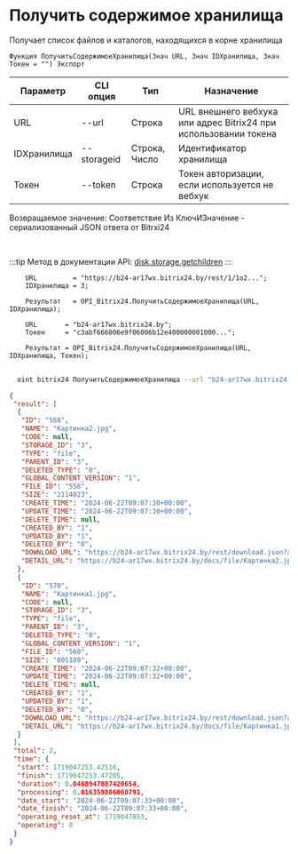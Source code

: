 ﻿---
sidebar_position: 5
---

# Получить содержимое хранилища
 Получает список файлов и каталогов, находящихся в корне хранилища



`Функция ПолучитьСодержимоеХранилища(Знач URL, Знач IDХранилища, Знач Токен = "") Экспорт`

  | Параметр | CLI опция | Тип | Назначение |
  |-|-|-|-|
  | URL | --url | Строка | URL внешнего вебхука или адрес Bitrix24 при использовании токена |
  | IDХранилища | --storageid | Строка, Число | Идентификатор хранилища |
  | Токен | --token | Строка | Токен авторизации, если используется не вебхук |

  
  Возвращаемое значение:   Соответствие Из КлючИЗначение - сериализованный JSON ответа от Bitrxi24

<br/>

:::tip
Метод в документации API: [disk.storage.getchildren](https://dev.1c-bitrix.ru/rest_help/disk/storage/disk_storage_getchildren.php)
:::
<br/>


```bsl title="Пример кода"
    URL         = "https://b24-ar17wx.bitrix24.by/rest/1/1o2...";
    IDХранилища = 3;

    Результат   = OPI_Bitrix24.ПолучитьСодержимоеХранилища(URL, IDХранилища);

    URL       = "b24-ar17wx.bitrix24.by";
    Токен     = "c3abf666006e9f06006b12e400000001000...";

    Результат = OPI_Bitrix24.ПолучитьСодержимоеХранилища(URL, IDХранилища, Токен);
```



```sh title="Пример команды CLI"
    
  oint bitrix24 ПолучитьСодержимоеХранилища --url "b24-ar17wx.bitrix24.by" --storageid %storageid% --token "b9df7366006e9f06006b12e400000001000..."

```

```json title="Результат"
{
 "result": [
  {
   "ID": "568",
   "NAME": "Картинка2.jpg",
   "CODE": null,
   "STORAGE_ID": "3",
   "TYPE": "file",
   "PARENT_ID": "3",
   "DELETED_TYPE": "0",
   "GLOBAL_CONTENT_VERSION": "1",
   "FILE_ID": "558",
   "SIZE": "2114023",
   "CREATE_TIME": "2024-06-22T09:07:30+00:00",
   "UPDATE_TIME": "2024-06-22T09:07:30+00:00",
   "DELETE_TIME": null,
   "CREATED_BY": "1",
   "UPDATED_BY": "1",
   "DELETED_BY": "0",
   "DOWNLOAD_URL": "https://b24-ar17wx.bitrix24.by/rest/download.json?auth=efa17666006e9f06006b12e400000001000007b2f26f9898812ad669fd7da83d478d1a&token=disk%7CaWQ9NTY4Jl89NnBxNndlcmpudjQwY0tHNnZhdVN2VHZ2TTYwSmFFSXA%3D%7CImRvd25sb2FkfGRpc2t8YVdROU5UWTRKbDg5Tm5CeE5uZGxjbXB1ZGpRd1kwdEhOblpoZFZOMlZIWjJUVFl3U21GRlNYQT18ZWZhMTc2NjYwMDZlOWYwNjAwNmIxMmU0MDAwMDAwMDEwMDAwMDdiMmYyNmY5ODk4ODEyYWQ2NjlmZDdkYTgzZDQ3OGQxYSI%3D.qSfz7Ap6RM8nwlRRrw4lqlYcNQoHQJMcdzSbvlLHw60%3D",
   "DETAIL_URL": "https://b24-ar17wx.bitrix24.by/docs/file/Картинка2.jpg"
  },
  {
   "ID": "570",
   "NAME": "Картинка1.jpg",
   "CODE": null,
   "STORAGE_ID": "3",
   "TYPE": "file",
   "PARENT_ID": "3",
   "DELETED_TYPE": "0",
   "GLOBAL_CONTENT_VERSION": "1",
   "FILE_ID": "560",
   "SIZE": "805189",
   "CREATE_TIME": "2024-06-22T09:07:32+00:00",
   "UPDATE_TIME": "2024-06-22T09:07:32+00:00",
   "DELETE_TIME": null,
   "CREATED_BY": "1",
   "UPDATED_BY": "1",
   "DELETED_BY": "0",
   "DOWNLOAD_URL": "https://b24-ar17wx.bitrix24.by/rest/download.json?auth=efa17666006e9f06006b12e400000001000007b2f26f9898812ad669fd7da83d478d1a&token=disk%7CaWQ9NTcwJl89SmpkOWlyMGpwS1N1TEI1aWxIWWxtU0JtTllsT1BoNVI%3D%7CImRvd25sb2FkfGRpc2t8YVdROU5UY3dKbDg5U21wa09XbHlNR3B3UzFOMVRFSTFhV3hJV1d4dFUwSnRUbGxzVDFCb05WST18ZWZhMTc2NjYwMDZlOWYwNjAwNmIxMmU0MDAwMDAwMDEwMDAwMDdiMmYyNmY5ODk4ODEyYWQ2NjlmZDdkYTgzZDQ3OGQxYSI%3D.X8XQ3FtYG30XrOGGxoO1p%2FXistiComyxQei37Xh%2B%2FIM%3D",
   "DETAIL_URL": "https://b24-ar17wx.bitrix24.by/docs/file/Картинка1.jpg"
  }
 ],
 "total": 2,
 "time": {
  "start": 1719047253.42516,
  "finish": 1719047253.47205,
  "duration": 0.0468947887420654,
  "processing": 0.016359806060791,
  "date_start": "2024-06-22T09:07:33+00:00",
  "date_finish": "2024-06-22T09:07:33+00:00",
  "operating_reset_at": 1719047853,
  "operating": 0
 }
}
```
